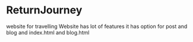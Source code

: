 # ReturnJourney
website for travelling
Website has lot of features it has option for post and blog and index.html and blog.html
